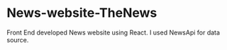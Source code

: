 # News-website-TheNews
Front End developed News website using React. I used NewsApi for data source.
